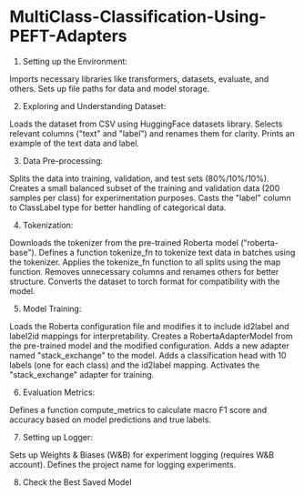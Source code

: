 # MultiClass-Classification-Using-PEFT-Adapters
1. Setting up the Environment:

Imports necessary libraries like transformers, datasets, evaluate, and others.
Sets up file paths for data and model storage.

2. Exploring and Understanding Dataset:

Loads the dataset from CSV using HuggingFace datasets library.
Selects relevant columns ("text" and "label") and renames them for clarity.
Prints an example of the text data and label.

3. Data Pre-processing:

Splits the data into training, validation, and test sets (80%/10%/10%).
Creates a small balanced subset of the training and validation data (200 samples per class) for experimentation purposes.
Casts the "label" column to ClassLabel type for better handling of categorical data.

4. Tokenization:

Downloads the tokenizer from the pre-trained Roberta model ("roberta-base").
Defines a function tokenize_fn to tokenize text data in batches using the tokenizer.
Applies the tokenize_fn function to all splits using the map function.
Removes unnecessary columns and renames others for better structure.
Converts the dataset to torch format for compatibility with the model.

5. Model Training:

Loads the Roberta configuration file and modifies it to include id2label and label2id mappings for interpretability.
Creates a RobertaAdapterModel from the pre-trained model and the modified configuration.
Adds a new adapter named "stack_exchange" to the model.
Adds a classification head with 10 labels (one for each class) and the id2label mapping.
Activates the "stack_exchange" adapter for training.

6. Evaluation Metrics:

Defines a function compute_metrics to calculate macro F1 score and accuracy based on model predictions and true labels.

7. Setting up Logger:

Sets up Weights & Biases (W&B) for experiment logging (requires W&B account).
Defines the project name for logging experiments.

8. Check the Best Saved Model
